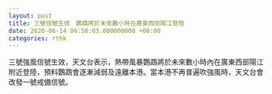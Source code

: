 ```yaml
---
layout: post
title: 三號信號生效　鸚鵡將於未來數小時在廣東西部陽江登陸
date: 2020-06-14 06:50:03.000000000 +08:00
categories: rthk
---
```


三號強風信號生效，天文台表示，熱帶風暴鸚鵡將於未來數小時內在廣東西部陽江附近登陸，預料鸚鵡會逐漸減弱及遠離本港。當本港不再普遍吹強風時，天文台會改發一號戒備信號。
